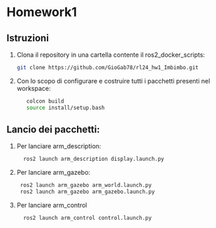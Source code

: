 # Homework1

## Istruzioni 
1. Clona il repository in una cartella contente il ros2_docker_scripts:
   ```bash
   git clone https://github.com/GioGab78/rl24_hw1_Imbimbo.git

2. Con lo scopo di configurare e costruire tutti i pacchetti presenti nel workspace:
   ```bash
      colcon build
      source install/setup.bash

## Lancio dei pacchetti:
1. Per lanciare arm_description:
   
   ```bash
     ros2 launch arm_description display.launch.py

2. Per lanciare arm_gazebo:

     ```bash
      ros2 launch arm_gazebo arm_world.launch.py
      ros2 launch arm_gazebo arm_gazebo.launch.py

3. Per lanciare arm_control

    ```bash
      ros2 launch arm_control control.launch.py
                 
